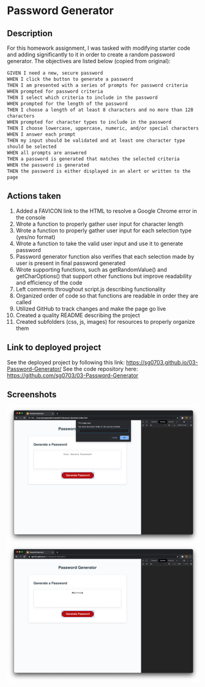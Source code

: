 # Password Generator 

## Description

For this homework assignment, I was tasked with modifying starter code and adding significantly to it in order to create a random password generator. The objectives are listed below (copied from original):

```
GIVEN I need a new, secure password
WHEN I click the button to generate a password
THEN I am presented with a series of prompts for password criteria
WHEN prompted for password criteria
THEN I select which criteria to include in the password
WHEN prompted for the length of the password
THEN I choose a length of at least 8 characters and no more than 128 characters
WHEN prompted for character types to include in the password
THEN I choose lowercase, uppercase, numeric, and/or special characters
WHEN I answer each prompt
THEN my input should be validated and at least one character type should be selected
WHEN all prompts are answered
THEN a password is generated that matches the selected criteria
WHEN the password is generated
THEN the password is either displayed in an alert or written to the page
```

## Actions taken

1. Added a FAVICON link to the HTML to resolve a Google Chrome error in the console
2. Wrote a function to properly gather user input for character length
3. Wrote a function to properly gather user input for each selection type (yes/no format)
4. Wrote a function to take the valid user input and use it to generate password
5. Password generator function also verifies that each selection made by user is present in final password generated
6. Wrote supporting functions, such as getRandomValue() and getCharOptions() that support other functions but improve readability and efficiency of the code
7. Left comments throughout script.js describing functionality
8. Organized order of code so that functions are readable in order they are called
9. Utilized GitHub to track changes and make the page go live 
10. Created a quality README describing the project
11. Created subfolders (css, js, images) for resources to properly organize them


## Link to deployed project

See the deployed project by following this link: https://sg0703.github.io/03-Password-Generator/
See the code repository here: https://github.com/sg0703/03-Password-Generator

## Screenshots

![alt text](Assets/images/screenshot3.png)
![alt text](Assets/images/screenshot1.png)